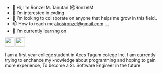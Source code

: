 - 👋 Hi, I’m Ronzel M. Tanutan (@RonzelM 
- 👀 I’m interested in coding
- 💞️ I’m looking to collaborate on anyone that helps me grow in this field..
- 📫 How to reach me akosironzel@gmail.com ....
- 🌱 I’m currently learning on
  
<img src="https://www.vectorlogo.zone/logos/w3_html5/w3_html5-icon.svg" width="30">  <img src="https://www.vectorlogo.zone/logos/java/java-icon.svg" width="30">




I am a first year college student in Aces Tagum college Inc. I am currently trying to enchance my knowledge about programming and hoping to gain more experience, To become a Sr. Software Engineer in the future.
